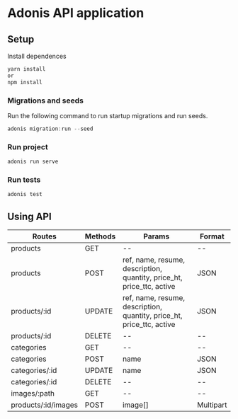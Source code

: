 # Adonis API application

## Setup

Install dependences

```bash
yarn install
or
npm install
```

### Migrations and seeds

Run the following command to run startup migrations and run seeds.

```js
adonis migration:run --seed
```

### Run project

```js
adonis run serve
```

### Run tests

```js
adonis test
```

## Using API

| Routes              | Methods | Params                                                                | Format    |
| ------------------- | ------- | --------------------------------------------------------------------- | --------- |
| products            | GET     | --                                                                    | --        |
| products            | POST    | ref, name, resume, description, quantity, price_ht, price_ttc, active | JSON      |
| products/:id        | UPDATE  | ref, name, resume, description, quantity, price_ht, price_ttc, active | JSON      | -- | -- |
| products/:id        | DELETE  | --                                                                    | --        |
| categories          | GET     | --                                                                    | --        |
| categories          | POST    | name                                                                  | JSON      |
| categories/:id      | UPDATE  | name                                                                  | JSON      |
| categories/:id      | DELETE  | --                                                                    | --        |
| images/:path        | GET     | --                                                                    | --        |
| products/:id/images | POST    | image[]                                                               | Multipart |
